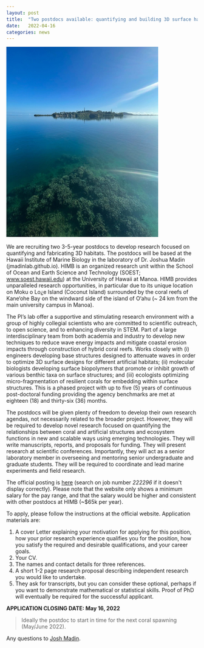 ```yaml
---
layout: post
title:  "Two postdocs available: quantifying and building 3D surface habitats"
date:   2022-04-16
categories: news
---
```


<img src="/assets/posts/himb.jpeg" width="400"/>

We are recruiting two 3-5-year postdocs to develop research focused on quantifying and fabricating 3D habitats. The postdocs will be based at the Hawaii Institute of Marine Biology in the laboratory of Dr. Joshua Madin (jmadinlab.github.io). HIMB is an organized research unit within the School of Ocean and Earth Science and Technology (SOEST; www.soest.hawaii.edu) at the University of Hawaii at Manoa. HIMB provides unparalleled research opportunities, in particular due to its unique location on Moku o Lo¿e Island (Coconut Island) surrounded by the coral reefs of Kane‘ohe Bay on the windward side of the island of O‘ahu (~ 24 km from the main university campus in Manoa).

The PI’s lab offer a supportive and stimulating research environment with a group of highly collegial scientists who are committed to scientific outreach, to open science, and to enhancing diversity in STEM. Part of a large interdisciplinary team from both academia and industry to develop new techniques to reduce wave energy impacts and mitigate coastal erosion impacts through construction of hybrid coral reefs. Works closely with (i) engineers developing base structures designed to attenuate waves in order to optimize 3D surface designs for different artificial habitats; (ii) molecular biologists developing surface biopolymers that promote or inhibit growth of various benthic taxa on surface structures; and (iii) ecologists optimizing micro-fragmentation of resilient corals for embedding within surface structures. This is a phased project with up to five (5) years of continuous post-doctoral funding providing the agency benchmarks are met at eighteen (18) and thirty-six (36) months.

The postdocs will be given plenty of freedom to develop their own research agendas, not necessarily related to the broader project. However, they will be required to develop novel research focused on quantifying the relationships between coral and artificial structures and ecosystem functions in new and scalable ways using emerging technologies. They will write manuscripts, reports, and proposals for funding.  They will present research at scientific conferences. Importantly, they will act as a senior laboratory member in overseeing and mentoring senior undergraduate and graduate students. They will be required to coordinate and lead marine experiments and field research.

The official posting is [here](https://hcmweb521.rcuh.com/psp/hcmprd_exapp/EMPLOYEE/HRMS/c/HRS_HRAM.HRS_APP_SCHJOB.GBL?Page=HRS_APP_JBPST&Action=U&FOCUS=Applicant&SiteId=3&JobOpeningId=222296&PostingSeq=1
) (search on job number *222296* if it doesn't display correctly). Please note that the website only shows a minimum salary for the pay range, and that the salary would be higher and consistent with other postdocs at HIMB (~$65k per year).

To apply, please follow the instructions at the official website. Application materials are:

1. A cover Letter explaining your motivation for applying for this position, how your prior research experience qualifies you for the position, how you satisfy the required and desirable qualifications, and your career goals.
2. Your CV.
3. The names and contact details for three references.
4. A short 1-2 page research proposal describing independent research you would like to undertake.
5. They ask for transcripts, but you can consider these optional, perhaps if you want to demonstrate mathematical or statistical skills. Proof of PhD will eventually be required for the successful applicant.

**APPLICATION CLOSING DATE: May 16, 2022**

> Ideally the postdoc to start in time for the next coral spawning (May/June 2022).

Any questions to [Josh Madin](mailto:jmadin@hawaii.edu).
